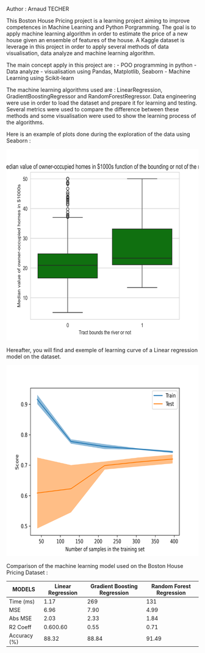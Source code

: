 Author : Arnaud TECHER

This Boston House Pricing project is a learning project aiming to improve competences in Machine Learning and Python Porgramming.
The goal is to apply machine learning algorithm in order to estimate the price of a new house given an ensemble of features of the house.
A Kaggle dataset is leverage in this project in order to apply several methods of data visualisation, data analyze and machine learning algorithm. 

The main concept apply in this project are : 
    - POO programming in python 
    - Data analyze - visualisation using Pandas, Matplotlib, Seaborn
    - Machine Learning using Scikit-learn

The machine learning algorithms used are : LinearRegression, GradientBoostingRegressor and RandomForestRegressor.
Data engineering were use in order to load the dataset and prepare it for learning and testing. 
Several metrics were used to compare the difference between these methods and some visualisation were used to show the learning process of the algorithms. 

Here is an example of plots done during the exploration of the data using Seaborn : 

<p align="center">
  <img src="images/plots_boston_princing_vs_chas.png" width="700" height="500"/>
</p>


Hereafter, you will find and exemple of learning curve of a Linear regression model on the dataset.

<p align="center">
  <img src="images/learning_curve_LinearRegression.png" width="700" height="500"/>
</p>


Comparison of the machine learning model used on the Boston House Pricing Dataset : 

| MODELS       | Linear Regression                | Gradient Boosting Regression      | Random Forest Regression         |
|--------------|----------------------------------|-----------------------------------|----------------------------------|
| Time (ms)    | 1.17                             | 269                               | 131                              |
| MSE          | 6.96                             | 7.90                              | 4.99                             |
| Abs MSE      | 2.03                             | 2.33                              | 1.84                             |
| R2 Coeff     | 0.600.60                         | 0.55                              | 0.71                             |
| Accuracy (%) | 88.32                            | 88.84                             | 91.49                            |


